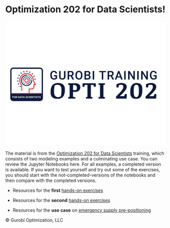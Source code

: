 
# Optimization 202 for Data Scientists!

![Opti202Logo](Gurobi-Training-Opti-202.png)

The material is from the [Optimization 202 for Data Scientists](https://www.gurobi.com/events/optimization-203-for-data-scientists/) training, which consists of two modeling examples and a culminating use case. 
You can review the Jupyter Notebooks here. For all examples, a completed version is available. If you want to test yourself and try out some of the exercises, you should start with the not-completed-versions of the notebooks and then compare with the completed versions.

- Resources for the **first** [hands-on exercises](Modeling_Session_1)

- Resources for the **second** [hands-on exercises](Modeling_Session_2)

- Resources for the **use case** on [emergency supply pre-positioning](ESUPS_case_study)

© Gurobi Optimization, LLC
